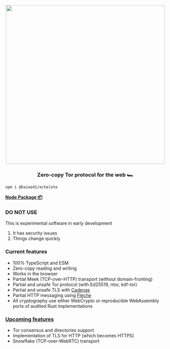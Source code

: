 <div align="center">
<img width="500" src="https://user-images.githubusercontent.com/4405263/207923057-9a9fafcd-e097-447d-97b9-45c92e1f2962.png" />
</div>
<h3 align="center">
Zero-copy Tor protocol for the web 🏎️
</h3>

```bash
npm i @hazae41/echalote
```

[**Node Package 📦**](https://www.npmjs.com/package/@hazae41/echalote)

### DO NOT USE

This is experimental software in early development

1. It has security issues
2. Things change quickly

### Current features
- 100% TypeScript and ESM
- Zero-copy reading and writing
- Works in the browser
- Partial Meek (TCP-over-HTTP) transport (without domain-fronting)
- Partial and unsafe Tor protocol (with Ed25519, ntor, kdf-tor)
- Partial and unsafe TLS with [Cadenas](https://github.com/hazae41/cadenas)
- Partial HTTP messaging using [Fleche](https://github.com/hazae41/fleche)
- All cryptography use either WebCrypto or reproducible WebAssembly ports of audited Rust implementations

### [Upcoming features](https://github.com/sponsors/hazae41)
- Tor consensus and directories support
- Implementation of TLS for HTTP (which becomes HTTPS)
- Snowflake (TCP-over-WebRTC) transport
